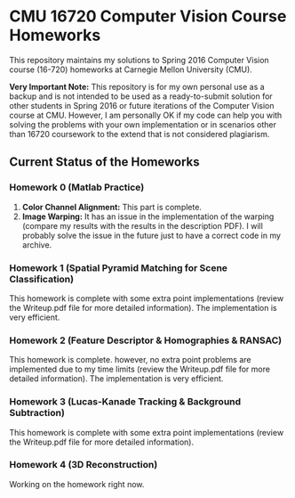 # CMU 16720 Computer Vision Course Homeworks
This repository maintains my solutions to Spring 2016 Computer Vision course (16-720) homeworks at Carnegie Mellon University (CMU).


**Very Important Note:** This repository is for my own personal use as a backup and is not intended to be used as a ready-to-submit solution for other students in Spring 2016 or future iterations of the Computer Vision course at CMU. However, I am personally OK if my code can help you with solving the problems with your own implementation or in scenarios other than 16720 coursework to the extend that is not considered plagiarism. 


## Current Status of the Homeworks

### Homework 0 (Matlab Practice) 
1. **Color Channel Alignment:** This part is complete.
2. **Image Warping:** It has an issue in the implementation of the warping (compare my results with the results in the description PDF). I will probably solve the issue in the future just to have a correct code in my archive. 

### Homework 1 (Spatial Pyramid Matching for Scene Classification)
This homework is complete with some extra point implementations (review the Writeup.pdf file for more detailed information). The implementation is very efficient. 

### Homework 2 (Feature Descriptor & Homographies & RANSAC)
This homework is complete. however, no extra point problems are implemented due to my time limits (review the Writeup.pdf file for more detailed information). The implementation is very efficient.

### Homework 3 (Lucas-Kanade Tracking & Background Subtraction)
This homework is complete with some extra point implementations (review the Writeup.pdf file for more detailed information).

### Homework 4 (3D Reconstruction)
Working on the homework right now.